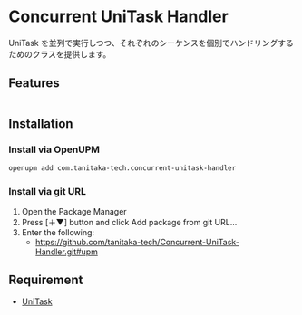 # Concurrent UniTask Handler

UniTask を並列で実行しつつ、それぞれのシーケンスを個別でハンドリングするためのクラスを提供します。

## Features
```cs

```

## Installation
### Install via OpenUPM
```sh
openupm add com.tanitaka-tech.concurrent-unitask-handler
```

### Install via git URL
1. Open the Package Manager
1. Press [＋▼] button and click Add package from git URL...
1. Enter the following:
    - https://github.com/tanitaka-tech/Concurrent-UniTask-Handler.git#upm

## Requirement
- [UniTask](https://github.com/Cysharp/UniTask)